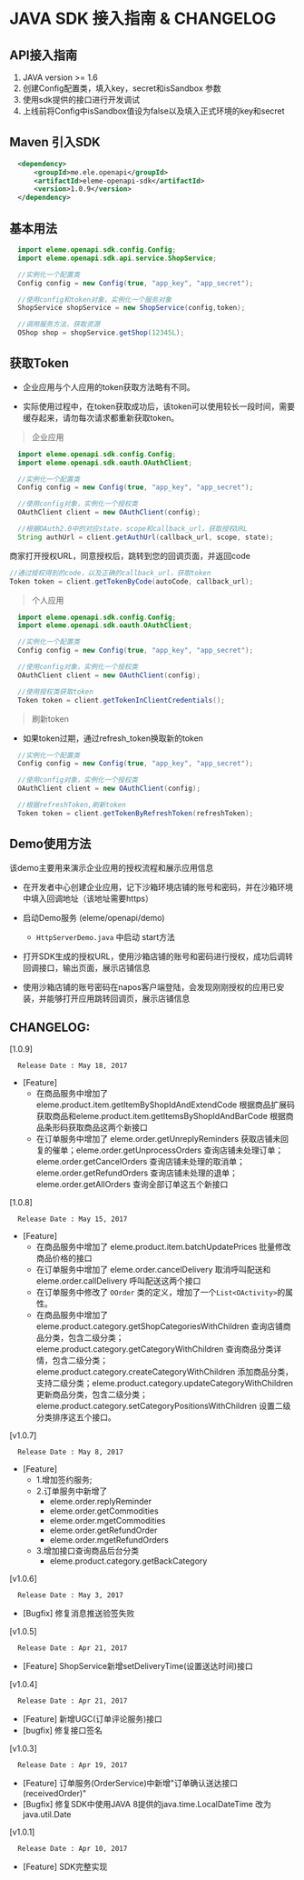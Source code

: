 # JAVA SDK 接入指南 & CHANGELOG

## API接入指南
  1. JAVA version >= 1.6
  2. 创建Config配置类，填入key，secret和isSandbox 参数
  3. 使用sdk提供的接口进行开发调试
  4. 上线前将Config中isSandbox值设为false以及填入正式环境的key和secret

## Maven 引入SDK
```xml
  <dependency>
      <groupId>me.ele.openapi</groupId>
      <artifactId>eleme-openapi-sdk</artifactId>
      <version>1.0.9</version>
  </dependency>
```
## 基本用法
```java
  import eleme.openapi.sdk.config.Config;
  import eleme.openapi.sdk.api.service.ShopService;

  //实例化一个配置类
  Config config = new Config(true, "app_key", "app_secret");

  //使用config和token对象，实例化一个服务对象
  ShopService shopService = new ShopService(config,token);

  //调用服务方法，获取资源
  OShop shop = shopService.getShop(12345L);

```

## 获取Token
- 企业应用与个人应用的token获取方法略有不同。

- 实际使用过程中，在token获取成功后，该token可以使用较长一段时间，需要缓存起来，请勿每次请求都重新获取token。

> 企业应用

```java
  import eleme.openapi.sdk.config.Config;
  import eleme.openapi.sdk.oauth.OAuthClient;

  //实例化一个配置类
  Config config = new Config(true, "app_key", "app_secret");

  //使用config对象，实例化一个授权类
  OAuthClient client = new OAuthClient(config);

  //根据OAuth2.0中的对应state，scope和callback_url，获取授权URL
  String authUrl = client.getAuthUrl(callback_url, scope, state);

  ```
  商家打开授权URL，同意授权后，跳转到您的回调页面，并返回code

  ```java
  //通过授权得到的code，以及正确的callback_url，获取token
  Token token = client.getTokenByCode(autoCode, callback_url);
```
> 个人应用

```java
  import eleme.openapi.sdk.config.Config;
  import eleme.openapi.sdk.oauth.OAuthClient;

  //实例化一个配置类
  Config config = new Config(true, "app_key", "app_secret");

  //使用config对象，实例化一个授权类
  OAuthClient client = new OAuthClient(config);

  //使用授权类获取token
  Token token = client.getTokenInClientCredentials();

```

> 刷新token

- 如果token过期，通过refresh_token换取新的token

```java
  //实例化一个配置类
  Config config = new Config(true, "app_key", "app_secret");

  //使用config对象，实例化一个授权类
  OAuthClient client = new OAuthClient(config);

  //根据refreshToken,刷新token
  Token token = client.getTokenByRefreshToken(refreshToken);

```

## Demo使用方法

该demo主要用来演示企业应用的授权流程和展示应用信息
- 在开发者中心创建企业应用，记下沙箱环境店铺的账号和密码，并在沙箱环境中填入回调地址（该地址需要https）

- 启动Demo服务 (eleme/openapi/demo)
  - `HttpServerDemo.java` 中启动 start方法

- 打开SDK生成的授权URL，使用沙箱店铺的账号和密码进行授权，成功后调转回调接口，输出页面，展示店铺信息

- 使用沙箱店铺的账号密码在napos客户端登陆，会发现刚刚授权的应用已安装，并能够打开应用跳转回调页，展示店铺信息

## CHANGELOG:

[1.0.9]
```
  Release Date : May 18, 2017
```
- [Feature]
  - 在商品服务中增加了eleme.product.item.getItemByShopIdAndExtendCode 根据商品扩展码获取商品和eleme.product.item.getItemsByShopIdAndBarCode 根据商品条形码获取商品这两个新接口
  - 在订单服务中增加了 eleme.order.getUnreplyReminders 获取店铺未回复的催单；eleme.order.getUnprocessOrders 查询店铺未处理订单；eleme.order.getCancelOrders 查询店铺未处理的取消单；eleme.order.getRefundOrders 查询店铺未处理的退单；eleme.order.getAllOrders 查询全部订单这五个新接口


[1.0.8]
```
  Release Date : May 15, 2017
```
- [Feature] 
  - 在商品服务中增加了 eleme.product.item.batchUpdatePrices 批量修改商品价格的接口
  - 在订单服务中增加了 eleme.order.cancelDelivery 取消呼叫配送和 eleme.order.callDelivery 呼叫配送这两个接口
  - 在订单服务中修改了 `OOrder` 类的定义，增加了一个`List<OActivity>`的属性。
  - 在商品服务中增加了 eleme.product.category.getShopCategoriesWithChildren 查询店铺商品分类，包含二级分类；eleme.product.category.getCategoryWithChildren 查询商品分类详情，包含二级分类；eleme.product.category.createCategoryWithChildren 添加商品分类，支持二级分类；eleme.product.category.updateCategoryWithChildren 更新商品分类，包含二级分类；eleme.product.category.setCategoryPositionsWithChildren 设置二级分类排序这五个接口。


[v1.0.7]
```
  Release Date : May 8, 2017
```
- [Feature] 
  - 1.增加签约服务; 
  - 2.订单服务中新增了 
     - eleme.order.replyReminder 
     - eleme.order.getCommodities 
     - eleme.order.mgetCommodities 
     - eleme.order.getRefundOrder 
     - eleme.order.mgetRefundOrders 
  - 3.增加接口查询商品后台分类 
     - eleme.product.category.getBackCategory

[v1.0.6]
```
  Release Date : May 3, 2017
```
- [Bugfix] 修复消息推送验签失败


[v1.0.5]
```
  Release Date : Apr 21, 2017
```
- [Feature] ShopService新增setDeliveryTime(设置送达时间)接口

[v1.0.4]
```
  Release Date : Apr 21, 2017
```
- [Feature] 新增UGC(订单评论服务)接口
- [bugfix] 修复接口签名

[v1.0.3]
```
  Release Date : Apr 19, 2017
```
- [Feature] 订单服务(OrderService)中新增"订单确认送达接口(receivedOrder)"
- [Bugfix] 修复SDK中使用JAVA 8提供的java.time.LocalDateTime 改为java.util.Date


[v1.0.1]
```
  Release Date : Apr 10, 2017
```
- [Feature] SDK完整实现

